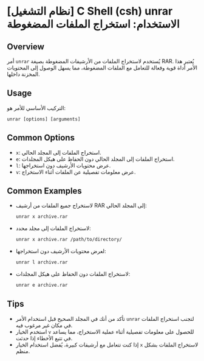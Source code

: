 # [نظام التشغيل] C Shell (csh) unrar الاستخدام: استخراج الملفات المضغوطة

## Overview
أمر `unrar` يُستخدم لاستخراج الملفات من الأرشيفات المضغوطة بصيغة RAR. يُعتبر هذا الأمر أداة قوية وفعالة للتعامل مع الملفات المضغوطة، مما يسهل الوصول إلى المحتويات المخزنة داخلها.

## Usage
التركيب الأساسي للأمر هو:
```
unrar [options] [arguments]
```

## Common Options
- `x`: استخراج الملفات إلى المجلد الحالي.
- `e`: استخراج الملفات إلى المجلد الحالي دون الحفاظ على هيكل المجلدات.
- `l`: عرض محتويات الأرشيف دون استخراجها.
- `v`: عرض معلومات تفصيلية عن الملفات أثناء الاستخراج.

## Common Examples
- لاستخراج جميع الملفات من أرشيف RAR إلى المجلد الحالي:
  ```bash
  unrar x archive.rar
  ```

- لاستخراج الملفات إلى مجلد محدد:
  ```bash
  unrar x archive.rar /path/to/directory/
  ```

- لعرض محتويات الأرشيف دون استخراجها:
  ```bash
  unrar l archive.rar
  ```

- لاستخراج الملفات دون الحفاظ على هيكل المجلدات:
  ```bash
  unrar e archive.rar
  ```

## Tips
- تأكد من أنك في المجلد الصحيح قبل استخدام الأمر `unrar` لتجنب استخراج الملفات في مكان غير مرغوب فيه.
- استخدم الخيار `v` للحصول على معلومات تفصيلية أثناء عملية الاستخراج، مما يساعد في تتبع الأخطاء إذا حدثت.
- إذا كنت تتعامل مع أرشيفات كبيرة، يُفضل استخدام الخيار `x` لاستخراج الملفات بشكل منظم.
